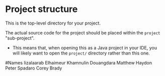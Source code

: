 # Project structure

This is the top-level directory for your project.

The actual source code for the project should be placed within the `project`
"sub-project".

* This means that, when opening this as a Java project in your IDE, you will
  likely want to open the `project/` directory rather than this one.

#Names
Iizalaarab Elhaimeur
Khamnulin Douangdara
Matthew Haydon
Peter Spadaro
Corey Brady